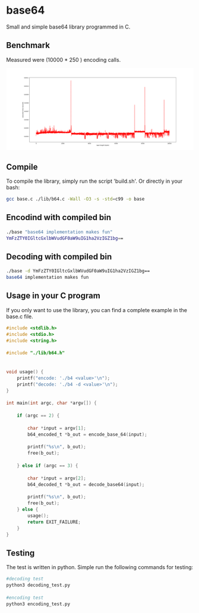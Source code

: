 # base64
Small and simple base64 library programmed in C.

## Benchmark

Measured were (10000 * 250 ) encoding calls.

![Plot](https://github.com/AICDEV/base64/blob/master/benchmark.png)

## Compile
To compile the library, simply run the script 'build.sh'. Or directly in your bash:
```bash
gcc base.c ./lib/b64.c -Wall -O3 -s -std=c99 -o base
```

## Encodind with compiled bin
```bash
./base "base64 implementation makes fun"
YmFzZTY0IGltcGxlbWVudGF0aW9uIG1ha2VzIGZ1bg==
```

## Decoding with compiled bin
```bash
./base -d YmFzZTY0IGltcGxlbWVudGF0aW9uIG1ha2VzIGZ1bg==
base64 implementation makes fun
```

## Usage in your C program
If you only want to use the library, you can find a complete example in the base.c file.
```c
#include <stdlib.h>
#include <stdio.h>
#include <string.h>

#include "./lib/b64.h"


void usage() {
    printf("encode: './b4 <value>'\n");
    printf("decode: './b4 -d <value>'\n");
}

int main(int argc, char *argv[]) {

    if (argc == 2) {
        
        char *input = argv[1];
        b64_encoded_t *b_out = encode_base_64(input);

        printf("%s\n", b_out);
        free(b_out);
       
    } else if (argc == 3) {
     
        char *input = argv[2];
        b64_decoded_t *b_out = decode_base64(input);
        
        printf("%s\n", b_out);
        free(b_out);
    } else {
        usage();
        return EXIT_FAILURE;
    }
}
```

## Testing
The test is written in python. Simple run the following commands for testing:
```bash
#decoding test
python3 decoding_test.py

#encoding test
python3 encoding_test.py
```